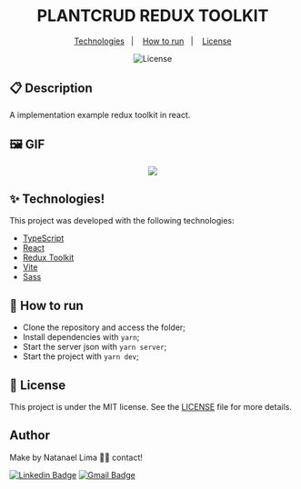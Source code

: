 <h1 align="center">PLANTCRUD REDUX TOOLKIT</h1>

<p align="center">
  <a href="#-technologies">Technologies</a>&nbsp;&nbsp;&nbsp;|&nbsp;&nbsp;&nbsp;
  <a href="#-How-to-run">How to run</a>&nbsp;&nbsp;&nbsp;|&nbsp;&nbsp;&nbsp;
  <a href="#-license">License</a>
</p>

<p align="center">
  <img alt="License" src="https://img.shields.io/static/v1?label=license&message=MIT&color=8257E5&labelColor=000000">
</p>

## 📋 Description

A implementation example redux toolkit in react.

## 🖼 GIF

<p align='center'>
<img src='https://user-images.githubusercontent.com/52014318/144775522-46774a85-92b8-4621-a028-c901962abafb.gif' />

</p>

## ✨ Technologies!


This project was developed with the following technologies:

- [TypeScript](https://www.typescriptlang.org/)
- [React](https://pt-br.reactjs.org/)
- [Redux Toolkit](https://redux-toolkit.js.org/)
- [Vite](https://vitejs.dev/)
- [Sass](https://sass-lang.com/)

## 🚀 How to run

- Clone the repository and access the folder;
- Install dependencies with `yarn`;
- Start the server json with `yarn server`;
- Start the project with `yarn dev`;

## 📄 License

This project is under the MIT license. See the [LICENSE](LICENSE) file for more details.

## Author

Make by Natanael Lima 👋🏽 contact!

[![Linkedin Badge](https://img.shields.io/badge/-Natanelvich-blue?style=flat-square&logo=Linkedin&logoColor=white&link=https://www.linkedin.com/in/natanaelvich/)](https://www.linkedin.com/in/natanaelvich/)
[![Gmail Badge](https://img.shields.io/badge/-taelima1997@gmail.com-red?style=flat-square&link=mailto:taelima1997@gmail.com)](mailto:taelima1997@gmail.com)
